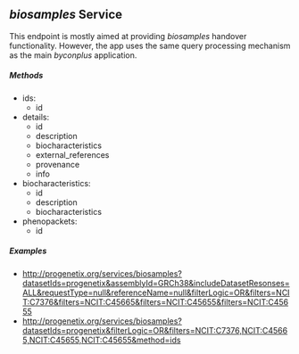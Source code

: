 ## _biosamples_ Service

This endpoint is mostly aimed at providing _biosamples_ handover functionality. 
However, the app uses the same query processing mechanism as the main _byconplus_
application.

##### Methods
* ids:
	- id
* details:
	- id
	- description
	- biocharacteristics
	- external_references
	- provenance
	- info
* biocharacteristics:
	- id
	- description
	- biocharacteristics
* phenopackets:
	- id

##### Examples

* <http://progenetix.org/services/biosamples?datasetIds=progenetix&assemblyId=GRCh38&includeDatasetResonses=ALL&requestType=null&referenceName=null&filterLogic=OR&filters=NCIT:C7376&filters=NCIT:C45665&filters=NCIT:C45655&filters=NCIT:C45655>
* <http://progenetix.org/services/biosamples?datasetIds=progenetix&filterLogic=OR&filters=NCIT:C7376,NCIT:C45665,NCIT:C45655,NCIT:C45655&method=ids>


